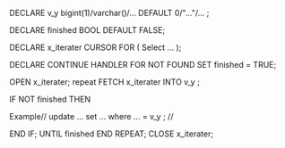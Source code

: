 DECLARE v_y bigint(1)/varchar()/... DEFAULT 0/"..."/... ;

DECLARE finished BOOL DEFAULT FALSE;

DECLARE x_iterater CURSOR FOR ( Select ... );

DECLARE CONTINUE HANDLER FOR NOT FOUND SET finished = TRUE;
  
OPEN x_iterater; 
repeat FETCH x_iterater INTO v_y ;

IF NOT finished THEN

Example//
update ...
set ...
where ... = v_y ;
//

END IF;
UNTIL finished END REPEAT;
CLOSE x_iterater;




